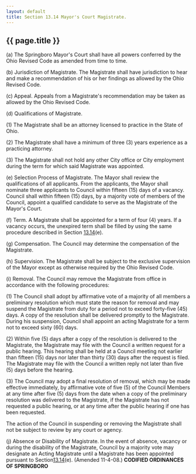 ```yaml
---
layout: default 
title: Section 13.14 Mayor's Court Magistrate.
---
```


{{ page.title }}
----------------

​(a) The Springboro Mayor's Court shall have all powers conferred by the
Ohio Revised Code as amended from time to time.

​(b) Jurisdiction of Magistrate. The Magistrate shall have jurisdiction
to hear and make a recommendation of his or her findings as allowed by
the Ohio Revised Code.

​(c) Appeal. Appeals from a Magistrate's recommendation may be taken as
allowed by the Ohio Revised Code.

​(d) Qualifications of Magistrate.

​(1) The Magistrate shall be an attorney licensed to practice in the
State of Ohio.

​(2) The Magistrate shall have a minimum of three (3) years experience
as a practicing attorney.

​(3) The Magistrate shall not hold any other City office or City
employment during the term for which said Magistrate was appointed.

​(e) Selection Process of Magistrate. The Mayor shall review the
qualifications of all applicants. From the applicants, the Mayor shall
nominate three applicants to Council within fifteen (15) days of a
vacancy. Council shall within fifteen (15) days, by a majority vote of
members of the Council, appoint a qualified candidate to serve as the
Magistrate of the Mayor's Court.

​(f) Term. A Magistrate shall be appointed for a term of four (4) years.
If a vacancy occurs, the unexpired term shall be filled by using the
same procedure described in Section [13.14](14eb4ffb.html)(e).

​(g) Compensation. The Council may determine the compensation of the
Magistrate.

​(h) Supervision. The Magistrate shall be subject to the exclusive
supervision of the Mayor except as otherwise required by the Ohio
Revised Code.

​(i) Removal. The Council may remove the Magistrate from office in
accordance with the following procedures:

​(1) The Council shall adopt by affirmative vote of a majority of all
members a preliminary resolution which must state the reason for removal
and may suspend the Magistrate from duty for a period not to exceed
forty-five (45) days. A copy of the resolution shall be delivered
promptly to the Magistrate. During his suspension, Council shall appoint
an acting Magistrate for a term not to exceed sixty (60) days.

​(2) Within five (5) days after a copy of the resolution is delivered to
the Magistrate, the Magistrate may file with the Council a written
request for a public hearing. This hearing shall be held at a Council
meeting not earlier than fifteen (15) days nor later than thirty (30)
days after the request is filed. The Magistrate may file with the
Council a written reply not later than five (5) days before the hearing.

​(3) The Council may adopt a final resolution of removal, which may be
made effective immediately, by affirmative vote of five (5) of the
Council Members at any time after five (5) days from the date when a
copy of the preliminary resolution was delivered to the Magistrate, if
the Magistrate has not requested a public hearing, or at any time after
the public hearing if one has been requested.

The action of the Council in suspending or removing the Magistrate shall
not be subject to review by any court or agency.

​(j) Absence or Disability of Magistrate. In the event of absence,
vacancy or during the disability of the Magistrate, Council by a
majority vote may designate an Acting Magistrate until a Magistrate has
been appointed pursuant to Section[13.14](14eb4ffb.html)(e). (Amended
11-4-08.) **CODIFIED ORDINANCES OF SPRINGBORO**
